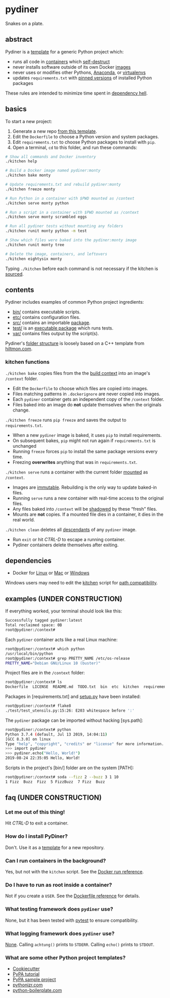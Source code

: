 # pydiner

Snakes on a plate.

## abstract

Pydiner is a [template]() for a generic Python project which:

- runs all code in [containers]() which [self-destruct]()
- never installs software outside of its own Docker [images]()
- never uses or modifies other Pythons, [Anaconda](), or [virtualenvs]()
- updates `requirements.txt` with [pinned versions]() of installed Python packages

These rules are intended to minimize time spent in [dependency hell]().

## basics

To start a new project:

1. Generate a new repo [from this template]().
2. Edit the `Dockerfile` to choose a Python version and system packages.
3. Edit `requirements.txt` to choose Python packages to install with `pip`.
4. Open a terminal, `cd` to this folder, and run these commands:

```sh
# Show all commands and Docker inventory
./kitchen help

# Build a Docker image named pydiner:monty
./kitchen bake monty

# Update requirements.txt and rebuild pydiner:monty
./kitchen freeze monty

# Run Python in a container with $PWD mounted as /context
./kitchen serve monty python

# Run a script in a container with $PWD mounted as /context
./kitchen serve monty scrambled eggs

# Run all pydiner tests without mounting any folders
./kitchen runit monty python -m test

# Show which files were baked into the pydiner:monty image
./kitchen runit monty tree

# Delete the image, containers, and leftovers
./kitchen eightysix monty
```
Typing `./kitchen` before each command is not necessary if the kitchen is [sourced]().

## contents

Pydiner includes examples of common Python project ingredients:

- [bin/](bin) contains executable scripts.
- [etc/](etc) contains configuration files.
- [src/](src) contains an importable [package]().
- [test/](test) is an [executable package]() which runs tests.
- [var/](var) contains files output by the script(s).

Pydiner's [folder structure]() is loosely based on a C++ template from [hiltmon.com](https://hiltmon.com/blog/2013/07/03/a-simple-c-plus-plus-project-structure/).

### kitchen functions

`./kitchen bake` copies files from the the [build context]() into an image's `/context` folder.

- Edit the `Dockerfile` to choose which files are copied into images.
- Files matching patterns in `.dockerignore` are never copied into images.
- Each `pydiner` container gets an independent copy of the `/context` folder.
- Files baked into an image do **not** update themselves when the originals change.

`./kitchen freeze` runs `pip freeze` and saves the output to `requirements.txt`.

- When a new `pydiner` image is baked, it uses `pip` to install requirements.
- On subsequent bakes, `pip` might not run again if `requirements.txt` is unchanged
- Running `freeze` forces `pip` to install the same package versions every time.
- Freezing **overwrites** anything that was in `requirements.txt`.

`./kitchen serve` runs a container with the current folder [mounted]() as `/context`.

- Images are [immutable](). Rebuilding is the only way to update baked-in files.
- Running `serve` runs a new container with real-time access to the original files.
- Any files baked into `/context` will be [shadowed]() by these <q>fresh</q> files.
- Mounts are **not** copies. If a mounted file dies in a container, it dies in the real world.

`./kitchen clean` deletes all [descendants]() of any `pydiner` image.

- Run `exit` or hit *CTRL-D* to escape a running container.
- Pydiner containers delete themselves after exiting.

## dependencies

- Docker for [Linux]() or [Mac]() or [Windows]()

Windows users may need to edit the [kitchen]() script for [path compatibility]().

## examples (UNDER CONSTRUCTION)

If everything worked, your terminal should look like this:
```bash
Successfully tagged pydiner:latest
Total reclaimed space: 0B
root@pydiner:/context#
```

Each `pydiner` container acts like a real Linux machine:
```bash
root@pydiner:/context# which python
/usr/local/bin/python
root@pydiner:/context# grep PRETTY_NAME /etc/os-release
PRETTY_NAME="Debian GNU/Linux 10 (buster)"
```
Project files are in the `/context` folder:
```bash
root@pydiner:/context# ls
Dockerfile  LICENSE  README.md  TODO.txt  bin  etc  kitchen  requirements.txt  setup.py  src  test  var
```
Packages in [requirements.txt] and [setup.py] have been installed:
```bash
root@pydiner:/context# flake8
./test/test_utensils.py:15:26: E203 whitespace before ':'
```
The `pydiner` package can be imported without hacking [sys.path]:
```bash
root@pydiner:/context# python
Python 3.7.4 (default, Jul 13 2019, 14:04:11)
[GCC 8.3.0] on linux
Type "help", "copyright", "credits" or "license" for more information.
>>> import pydiner
>>> pydiner.echo("Hello, World!")
2019-08-24 22:35:05 Hello, World!
```
Scripts in the project's [bin/] folder are on the system [PATH]:
```bash
root@pydiner:/context# soda --fizz 2 --buzz 3 1 10
1 Fizz  Buzz  Fizz  5 FizzBuzz  7 Fizz  Buzz
```

## faq (UNDER CONSTRUCTION)

### Let me out of this thing!

Hit *CTRL-D* to exit a container.

### How do I install PyDiner?

Don't. Use it as a [template]() for a new repository.

### Can I run containers in the background?

Yes, but not with the `kitchen` script.
See the [Docker run reference]().

### Do I have to run as root inside a container?

Not if you create a `USER`. See the [Dockerfile reference] for details.

### What testing framework does `pydiner` use?

None, but it has been tested with [pytest]() to ensure compatibility.

### What logging framework does `pydiner` use?

[None](https://12factor.net/logs).
Calling `achtung()` prints to `STDERR`.
Calling `echo()` prints to `STDOUT`.

### What are some other Python project templates?

- [Cookiecutter](https://github.com/cookiecutter/cookiecutter)
- [PyPA tutorial](https://packaging.python.org/tutorials/packaging-projects/)
- [PyPA sample project](https://github.com/pypa/sampleproject)
- [pythonizr.com](https://pythonizr.com/)
- [python-boilerplate.com](https://www.python-boilerplate.com)




[hidden state]: https://twitter.com/alicegoldfuss/status/1116150186827337729
[Docker storage docs]: https://docs.docker.com/storage/
[framework]: https://en.wikipedia.org/wiki/Dungeon
[logging framework]: https://en.wikipedia.org/wiki/Dungeon
[testing framework]: https://en.wikipedia.org/wiki/Dungeon
[logs to STDOUT]: https://12factor.net/logs
[does not catch exceptions]: https://hiltmon.com/blog/2017/03/12/notification-city/
[stops immediately]: https://global.toyota/en/company/vision-and-philosophy/production-system/
[bind mount]: https://docs.docker.com/storage/bind-mounts/
[source]: https://en.wikipedia.org/wiki/Source_(command)
[uninstalled packages]: https://pip.pypa.io/en/stable/reference/pip_uninstall/
[nuked from orbit]: https://www.imdb.com/title/tt0090605/quotes
[Dockerfile reference]: https://docs.docker.com/engine/reference/builder/
[à la carte]: https://en.wikipedia.org/wiki/%C3%80_la_carte
[new repository]: https://help.github.com/en/articles/creating-a-repository-from-a-template
[terminal]: https://en.wikipedia.org/wiki/Command-line_interface
[Dockerfile]: Dockerfile
[base image]: https://hub.docker.com/_/python
[setup.py]: setup.py
[pip]: https://pypi.org/project/pip/
[delete themselves]: https://docs.docker.com/engine/reference/run/#clean-up---rm
[pdb]: https://docs.python.org/3/library/pdb.html
[sourced]: https://en.wikipedia.org/wiki/Source_(command)
[bash]: https://en.wikipedia.org/wiki/Bash_(Unix_shell)
[Docker Community Edition]: https://docs.docker.com/v17.12/install/
[zshell]: https://en.wikipedia.org/wiki/Z_shell
[Docker for Mac]: https://docs.docker.com/docker-for-mac/install/
[Docker for Windows]: https://docs.docker.com/docker-for-windows/
[zshell for Windows]: https://superuser.com/questions/1363735/is-it-possible-to-use-zsh-in-windows-machines
[Windows file path]: https://en.wikipedia.org/wiki/Path_(computing)#MS-DOS/Microsoft_Windows_style
[template]: https://help.github.com/en/articles/creating-a-template-repository
[Python]: https://www.python.org/
[Docker]: https://docs.docker.com/get-started/
[sandboxes]: https://en.wikipedia.org/wiki/Sandbox_(software_development)
[base image]: https://hub.docker.com/_/python
[requirements]: https://pip.readthedocs.io/en/1.1/requirements.html
[pinned versions]: https://pip.pypa.io/en/stable/user_guide/#pinned-version-numbers
[editable package]: https://pip.pypa.io/en/stable/reference/pip_install/#editable-installs
[unit tests]: https://en.wikipedia.org/wiki/Unit_testing
[dependency hell]: https://en.wikipedia.org/wiki/Dependency_hell
[containers]: https://en.wikipedia.org/wiki/OS-level_virtualisation
[virtualenvs]: https://virtualenv.pypa.io/en/latest/
[Anacondas]: https://www.anaconda.com/
[PEP8]: https://www.python.org/dev/peps/pep-0008/
[flake8]: http://flake8.pycqa.org/en/latest/



